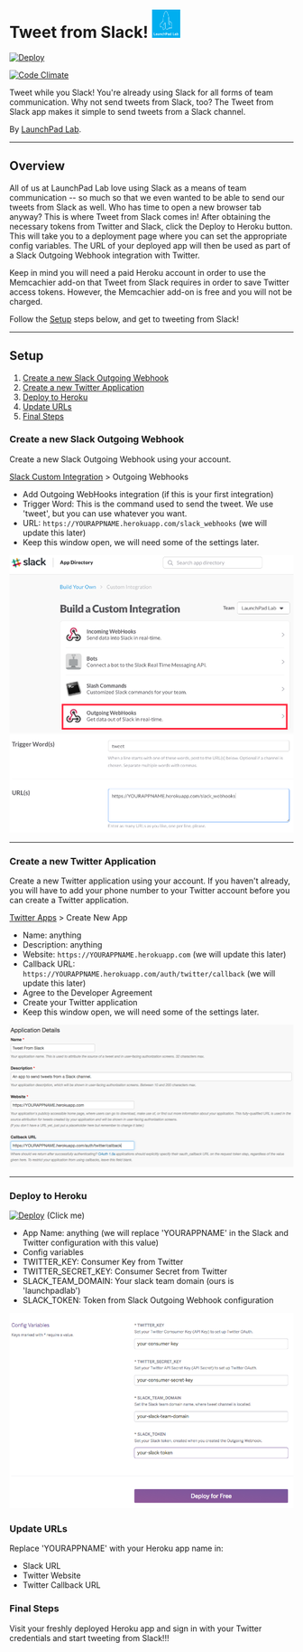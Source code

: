 #  Tweet from Slack! <img src="app/assets/images/lpl-logo.png" width="50" alt="LaunchPad Lab Logo">

[![Deploy](https://www.herokucdn.com/deploy/button.svg)](https://heroku.com/deploy)

[![Code Climate](https://codeclimate.com/repos/5727c3e0b7eacc22740059a0/badges/c6e5cf6f1cce6491948d/gpa.svg)](https://codeclimate.com/repos/5727c3e0b7eacc22740059a0/feed)

Tweet while you Slack! You're already using Slack for all forms of team communication. Why not send tweets from Slack, too?
The Tweet from Slack app makes it simple to send tweets from a Slack channel.

By [LaunchPad Lab](http://launchpadlab.com).

***

## Overview

All of us at LaunchPad Lab love using Slack as a means of team communication -- so much so that we even wanted to be able to send our tweets from Slack as well. Who has time to open a new browser tab anyway? This is where Tweet from Slack comes in! After obtaining the necessary tokens from Twitter and Slack, click the Deploy to Heroku button. This will take you to a deployment page where you can set the appropriate config variables. The URL of your deployed app will then be used as part of a Slack Outgoing Webhook integration with Twitter.

Keep in mind you will need a paid Heroku account in order to use the Memcachier add-on that Tweet from Slack requires in order to save Twitter access tokens. However, the Memcachier add-on is free and you will not be charged.

Follow the [Setup](#setup) steps below, and get to tweeting from Slack!

***

## Setup
1. [Create a new Slack Outgoing Webhook](#create-a-new-slack-outgoing-webhook)
2. [Create a new Twitter Application](#create-a-new-twitter-application)
3. [Deploy to Heroku](#deploy-to-heroku)
4. [Update URLs](#update-urls)
5. [Final Steps](#final-steps)

### Create a new Slack Outgoing Webhook

Create a new Slack Outgoing Webhook using your account.

[Slack Custom Integration](https://slack.com/apps/build/custom-integration) > Outgoing Webhooks

* Add Outgoing WebHooks integration (if this is your first integration)
* Trigger Word: This is the command used to send the tweet. We use 'tweet', but you can use whatever you want.
* URL: `https://YOURAPPNAME.herokuapp.com/slack_webhooks` (we will update this later)
* Keep this window open, we will need some of the settings later.

![Slack screenshot](app/assets/images/slack1.png)
![Slack screenshot](app/assets/images/slack-setup.png)

***

### Create a new Twitter Application

Create a new Twitter application using your account. If you haven't already, you will have to add your phone number to your Twitter account before you can create a Twitter application.

[Twitter Apps](https://apps.twitter.com/) > Create New App

* Name: anything
* Description: anything
* Website: `https://YOURAPPNAME.herokuapp.com` (we will update this later)
* Callback URL: `https://YOURAPPNAME.herokuapp.com/auth/twitter/callback` (we will update this later)
* Agree to the Developer Agreement
* Create your Twitter application
* Keep this window open, we will need some of the settings later.

![Twitter screenshot](app/assets/images/twitter-setup.png)

***

### Deploy to Heroku

[![Deploy](https://www.herokucdn.com/deploy/button.svg)](https://heroku.com/deploy?template=https://github.com/LaunchPadLab/slack_twitter_app/tree/dev) (Click me)

* App Name: anything (we will replace 'YOURAPPNAME' in the Slack and Twitter configuration with this value)
* Config variables
 * TWITTER_KEY: Consumer Key from Twitter
 * TWITTER_SECRET_KEY: Consumer Secret from Twitter
 * SLACK_TEAM_DOMAIN: Your slack team domain (ours is 'launchpadlab')
 * SLACK_TOKEN: Token from Slack Outgoing Webhook configuration

![Heroku Screenshot](app/assets/images/heroku.png)

### Update URLs
Replace 'YOURAPPNAME' with your Heroku app name in:
* Slack URL
* Twitter Website
* Twitter Callback URL

### Final Steps
Visit your freshly deployed Heroku app and sign in with your Twitter credentials and start tweeting from Slack!!!
